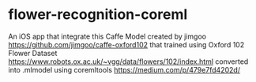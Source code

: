 # flower-recognition-coreml
An iOS app that integrate this Caffe Model created by jimgoo https://github.com/jimgoo/caffe-oxford102 that trained using Oxford 102 Flower Dataset https://www.robots.ox.ac.uk/~vgg/data/flowers/102/index.html converted into .mlmodel using coremltools https://medium.com/p/479e7fd4202d/
